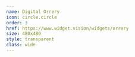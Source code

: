 ```yaml
---
name: Digital Orrery
icon: circle.circle
order: 3
href: https://www.widget.vision/widgets/orrery
size: 480x480
style: transparent
class: wide
---
```



